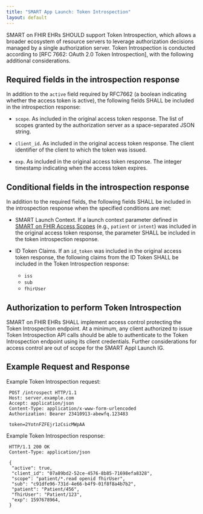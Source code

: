 ```yaml
---
title: "SMART App Launch: Token Introspection"
layout: default
---
```


SMART on FHIR EHRs SHOULD support Token Introspection, which allows a broader ecosystem of resource servers to leverage authorization decisions managed by a single authorization server. Token Introspection is conducted according to [RFC 7662: OAuth 2.0 Token Introspection], with the following additional considerations.

## Required fields in the introspection response

In addition to the `active` field required by RFC7662 (a boolean indicating whether the access token is active), the following fields SHALL be included in the introspection response:

* `scope`. As included in the original access token response. The list of scopes granted by the authorization server as a space-separated JSON string.

* `client_id`. As included in the original access token response. The client identifier of the client to which the token was issued.

* `exp`. As included in the original access token response. The integer timestamp indicating when the access token expires.

## Conditional fields in the introspection response

In addition to the required fields, the following fields SHALL be included in the introspection response when the specified conditions are met:

* SMART Launch Context. If a launch context parameter defined in <a href="scopes-and-launch-context/index.html">SMART on FHIR Access Scopes</a> (e.g., `patient` or `intent`) was included in the original access token response, the parameter SHALL be included in the token introspection response.

* ID Token Claims. If an `id_token` was included in the original access token response, the following claims from the ID Token SHALL be included in the Token Introspection response:

  * `iss`
  * `sub`
  * `fhirUser`

## Authorization to perform Token Introspection

SMART on FHIR EHRs SHALL implement access control protecting the Token Introspection endpoint. At a minimum, any client authorized to issue Token Introspection API calls should be able to authenticate to the Token Introspection endpoint using its client credentials. Further considerations for access control are out of scope for the SMART Appl Launch IG.


## Example Request and Response

Example Token Introspection request:

     POST /introspect HTTP/1.1
     Host: server.example.com
     Accept: application/json
     Content-Type: application/x-www-form-urlencoded
     Authorization: Bearer 23410913-abewfq.123483

     token=2YotnFZFEjr1zCsicMWpAA


Example Token Introspection response:

     HTTP/1.1 200 OK
     Content-Type: application/json

     {
      "active": true,
      "client_id": "07a89bd2-52ce-4576-8b85-71698efa8328",
      "scope": "patient/*.read openid fhirUser",
      "sub": "c91dfe96-731d-4e66-b4f9-01f8f8a4b7b2",
      "patient": "Patient/456",
      "fhirUser": "Patient/123",
      "exp": 1597678964,
     }
